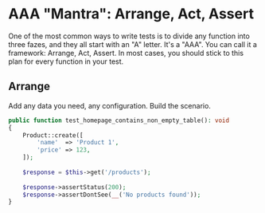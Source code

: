# AAA "Mantra": Arrange, Act, Assert
One of the most common ways to write tests is to divide any function into three fazes, and they all start with an "A" letter. It's a "AAA". You can call it a framework: Arrange, Act, Assert. In most cases, you should stick to this plan for every function in your test.

## Arrange
Add any data you need, any configuration. Build the scenario.

```php
public function test_homepage_contains_non_empty_table(): void
{
    Product::create([ 
        'name'  => 'Product 1',
        'price' => 123,
    ]); 
 
    $response = $this->get('/products');
 
    $response->assertStatus(200);
    $response->assertDontSee(__('No products found'));
}
```
